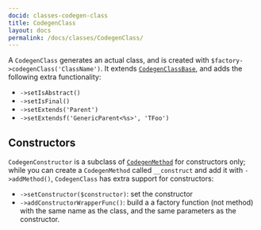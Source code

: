 ```yaml
---
docid: classes-codegen-class
title: CodegenClass
layout: docs
permalink: /docs/classes/CodegenClass/
---
```


A `CodegenClass` generates an actual class, and is created with
`$factory->codegenClass('ClassName')`. It extends
[`CodegenClassBase`](/hack-codegen/docs/classes/CodegenClassBase/), and adds
the following extra functionality:

 - `->setIsAbstract()`
 - `->setIsFinal()`
 - `->setExtends('Parent')`
 - `->setExtendsf('GenericParent<%s>', 'TFoo')`

Constructors
------------

`CodegenConstructor` is a subclass of
[`CodegenMethod`](/hack-codegen/docs/classes/CodegenMethod/) for constructors
only; while you can create a `CodegenMethod` called `__construct` and add it
with `->addMethod()`, `CodegenClass` has extra support for constructors:

 - `->setConstructor($constructor)`: set the constructor
 - `->addConstructorWrapperFunc()`: build a a factory function (not method) with the
   same name as the class, and the same parameters as the constructor.
